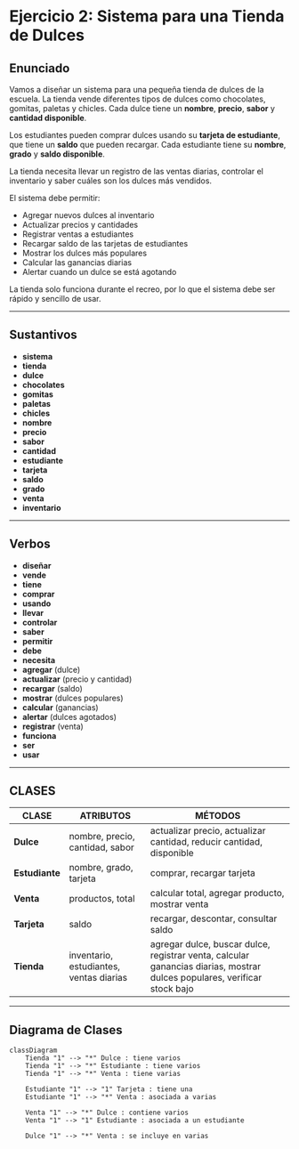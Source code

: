# Ejercicio 2: Sistema para una Tienda de Dulces

## Enunciado

Vamos a diseñar un sistema para una pequeña tienda de dulces de la escuela. La tienda vende diferentes tipos de dulces como chocolates, gomitas, paletas y chicles. Cada dulce tiene un **nombre**, **precio**, **sabor** y **cantidad disponible**.

Los estudiantes pueden comprar dulces usando su **tarjeta de estudiante**, que tiene un **saldo** que pueden recargar. Cada estudiante tiene su **nombre**, **grado** y **saldo disponible**.

La tienda necesita llevar un registro de las ventas diarias, controlar el inventario y saber cuáles son los dulces más vendidos.

El sistema debe permitir:
- Agregar nuevos dulces al inventario
- Actualizar precios y cantidades
- Registrar ventas a estudiantes
- Recargar saldo de las tarjetas de estudiantes
- Mostrar los dulces más populares
- Calcular las ganancias diarias
- Alertar cuando un dulce se está agotando

La tienda solo funciona durante el recreo, por lo que el sistema debe ser rápido y sencillo de usar.

---

## Sustantivos

- **sistema**
- **tienda**
- **dulce**
- **chocolates**
- **gomitas**
- **paletas**
- **chicles**
- **nombre**
- **precio**
- **sabor**
- **cantidad**
- **estudiante**
- **tarjeta**
- **saldo**
- **grado**
- **venta**
- **inventario**

---

## Verbos

- **diseñar**
- **vende**
- **tiene**
- **comprar**
- **usando**
- **llevar**
- **controlar**
- **saber**
- **permitir**
- **debe**
- **necesita**
- **agregar** (dulce)
- **actualizar** (precio y cantidad)
- **recargar** (saldo)
- **mostrar** (dulces populares)
- **calcular** (ganancias)
- **alertar** (dulces agotados)
- **registrar** (venta)
- **funciona**
- **ser**
- **usar**

---

## CLASES

| **CLASE**      | **ATRIBUTOS**                               | **MÉTODOS**                                              |
|----------------|---------------------------------------------|----------------------------------------------------------|
| **Dulce**      | nombre, precio, cantidad, sabor             | actualizar precio, actualizar cantidad, reducir cantidad, disponible |
| **Estudiante** | nombre, grado, tarjeta                      | comprar, recargar tarjeta                                |
| **Venta**      | productos, total                            | calcular total, agregar producto, mostrar venta          |
| **Tarjeta**    | saldo                                       | recargar, descontar, consultar saldo                     |
| **Tienda**     | inventario, estudiantes, ventas diarias     | agregar dulce, buscar dulce, registrar venta, calcular ganancias diarias, mostrar dulces populares, verificar stock bajo |
---
## Diagrama de Clases

```plaintext
classDiagram
    Tienda "1" --> "*" Dulce : tiene varios
    Tienda "1" --> "*" Estudiante : tiene varios
    Tienda "1" --> "*" Venta : tiene varias

    Estudiante "1" --> "1" Tarjeta : tiene una
    Estudiante "1" --> "*" Venta : asociada a varias

    Venta "1" --> "*" Dulce : contiene varios
    Venta "1" --> "1" Estudiante : asociada a un estudiante

    Dulce "1" --> "*" Venta : se incluye en varias
